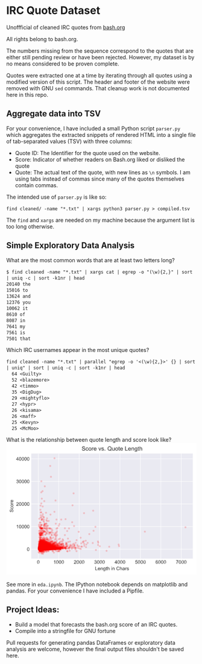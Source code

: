 # IRC Quote Dataset

Unoffficial of cleaned IRC quotes from [bash.org](http://bash.org)

All rights belong to bash.org.

The numbers missing from the sequence correspond to the quotes that are either
still pending review or have been rejected. However, my dataset is by no means
considered to be proven complete.

Quotes were extracted one at a time by iterating through all quotes using a
modified version of this script. The header and footer of the website were
removed with GNU `sed` commands. That cleanup work is not documented here in 
this repo.

## Aggregate data into TSV

For your convenience, I have included a small Python script `parser.py` 
which aggregates the extracted snippets of rendered HTML into a single 
file of tab-separated values (TSV) with three columns:
- Quote ID: The Identifier for the quote used on the website.
- Score: Indicator of whether readers on Bash.org liked or disliked the quote
- Quote: The actual text of the quote, with new lines as `\n` symbols.
I am using tabs instead of commas since many of the quotes themselves contain 
commas.

The intended use of `parser.py` is like so:
```
find cleaned/ -name "*.txt" | xargs python3 parser.py > compiled.tsv
```

The `find` and `xargs` are needed on my machine because the argument list is too long otherwise.

## Simple Exploratory Data Analysis
What are the most common words that are at least two letters long?
```
$ find cleaned -name "*.txt" | xargs cat | egrep -o "(\w){2,}" | sort | uniq -c | sort -k1nr | head
20140 the
15016 to
13624 and
12376 you
10062 it
8610 of
8087 in
7641 my
7561 is
7501 that
```

Which IRC usernames appear in the most unique quotes? 
```
find cleaned -name "*.txt" | parallel "egrep -o '<(\w){2,}>' {} | sort | uniq" | sort | uniq -c | sort -k1nr | head
  64 <Guilty>
  52 <blazemore>
  42 <timmo>
  35 <DigDug>
  29 <mightyflo>
  27 <hypr>
  26 <kisama>
  26 <maff>
  25 <Kevyn>
  25 <McMoo>
```

What is the relationship between quote length and score look like?
![test](img/len_vs_score.png "")


See more in `eda.ipynb`. The IPython notebook depends on matplotlib and pandas. For your convenience I have included a Pipfile.

## Project Ideas:
- Build a model that forecasts the bash.org score of an IRC quotes.
- Compile into a stringfile for GNU fortune

Pull requests for generating pandas DataFrames or exploratory data analysis are
welcome, however the final output files shouldn't be saved here.


